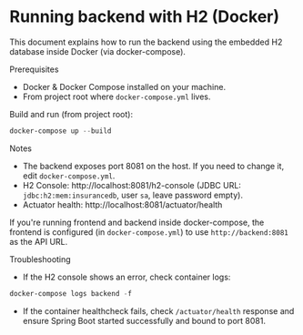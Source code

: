 # Running backend with H2 (Docker)

This document explains how to run the backend using the embedded H2 database inside Docker (via docker-compose).

Prerequisites

- Docker & Docker Compose installed on your machine.
- From project root where `docker-compose.yml` lives.

Build and run (from project root):

```powershell
docker-compose up --build
```

Notes

- The backend exposes port 8081 on the host. If you need to change it, edit `docker-compose.yml`.
- H2 Console: http://localhost:8081/h2-console (JDBC URL: `jdbc:h2:mem:insurancedb`, user `sa`, leave password empty).
- Actuator health: http://localhost:8081/actuator/health

If you're running frontend and backend inside docker-compose, the frontend is configured (in `docker-compose.yml`) to use `http://backend:8081` as the API URL.

Troubleshooting

- If the H2 console shows an error, check container logs:

```powershell
docker-compose logs backend -f
```

- If the container healthcheck fails, check `/actuator/health` response and ensure Spring Boot started successfully and bound to port 8081.
